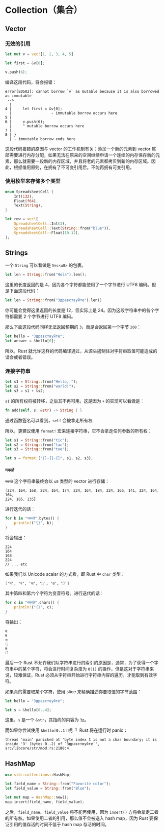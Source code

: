 # Collection（集合）

## Vector

### 无效的引用

```rust
let mut v = vec![1, 2, 3, 4, 5]

let first = &v[0];

v.push(6);
```

编译这段代码，将会报错：

```
error[E0502]: cannot borrow `v` as mutable because it is also borrowed as immutable
 -->
  |
4 |     let first = &v[0];
  |                  - immutable borrow occurs here
5 |
6 |     v.push(6);
  |     ^ mutable borrow occurs here
7 |
8 | }
  | - immutable borrow ends here
```

这段代码报错的原因与 vector 的工作机制有关：添加一个新的元素到 vector 尾部需要进行内存分配，如果无法在原来的空间继续申请一个连续的内存保存新的元素，那么就需要一段新的内存区域，并且将老的元素都拷贝到新的内存区域。因此，根据借用原则，在拥有了不可变引用后，不能再拥有可变引用。

### 使用枚举来存储多个类型

```rust
enum SpreadsheetCell {
    Int(i32),
    Float(f64),
    Text(String),
}

let row = vec![
    SpreadsheetCell::Int(3),
    SpreadsheetCell::Text(String::from("blue")),
    SpreadsheetCell::Float(10.12),
];
```

## Strings

一个 `String` 可以看做是 `Vec<u8>` 的包裹。

```rust
let len = String::from("Hola").len();
```

这里的长度返回的是 4，因为各个字符都能使用了一个字节进行 UTF8 编码。但是下面这段代码：

```rust
let len = String::from("Здравствуйте").len()
```

你可能会觉得这里返回的长度是 12，但实际上是 24。因为这段字符串中的各个字符都需要 2 个字节进行 UTF8 编码。

那么下面这段代码同样无法返回预期的 `З`，而是会返回第一个字节 `208`：

```rust
let hello = "Здравствуйте";
let answer = &hello[0];
```

所以，Rust 就允许这样的代码编译通过，从源头遏制住对字符串取值可能造成的误会或者错误。

### 连接字符串

```rust
let s1 = String::from("Hello, ");
let s2 = String::from("world!");
let s3 = s1 + &s2; 
```

`s1` 的所有权将被转移，之后其不再可用。这是因为 `+` 的实现可以看做是：

```rust
fn add(self, s: &str) -> String { }
```

通过函数签名可以看到，`self` 会被拿走所有权.

所以，更建议使用 `format!` 宏来连接字符串，它不会拿走任何参数的所有权：

```rust
let s1 = String::from("tic");
let s2 = String::from("tac");
let s3 = String::from("toe");

let s = format!("{}-{}-{}", s1, s2, s3);
```

### `नमस्ते`

`नमस्ते` 这个字符串最终会以 `u8` 类型的 vector 进行存储：

```
[224, 164, 168, 224, 164, 174, 224, 164, 184, 224, 165, 141, 224, 164, 164,
224, 165, 135]
```

进行迭代的话：

```rust
for b in "नमस्ते".bytes() {
    println!("{}", b);
}
```

将会输出：

```
224
164
168
224
// ... etc
```



如果我们以 Unicode scalar 的方式看，即 Rust 中 `char` 类型：

```
['न', 'म', 'स', '्', 'त', 'े']
```

其中第四和第六个字符为变音符号。进行迭代的话：

```rust
for c in "नमस्ते".chars() {
    println!("{}", c);
}
```

将输出：

```
न
म
स
्
त
े
```

最后一个 Rust 不允许我们队字符串进行的索引的原因是，通常，为了获得一个字符串中的某个字符，将会进行时间复杂度为 `O(1)` 的操作，但是这对于字符串来说，较难保证，Rust 必须从字符串开始进行字符串内容的遍历，才能取到有效字符。

如果真的需要取某个字符，使用 slice 来精确描述你要取值的字节范围：

```rust
let hello = "Здравствуйте";

let s = &hello[0..4];
```

这里，`s` 是一个 `&str`，其指向的内容为 `Зд`。

而如果你尝试使用 `&hello[0..1]` 呢 ？ Rust 将在运行时 panic：

```
thread 'main' panicked at 'byte index 1 is not a char boundary; it is inside 'З' (bytes 0..2) of `Здравствуйте`', src/libcore/str/mod.rs:2188:4
```

## HashMap

```rust
use std::collections::HashMap;

let field_name = String::from("Favorite color");
let field_value = String::from("Blue");

let mut map = HashMap::new();
map.insert(field_name, field_value);
```

之后，`field_name`、`field_value` 将不能再使用，因为 `insert()` 方将会拿走二者的所有权。如果使用二者的引用，那么值不会被送入 hash map，因为 Rust 要保证引用的值存活的时间不低于 hash map 存活的时间。


